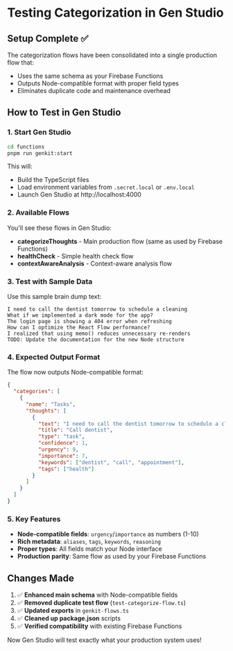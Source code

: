 # Testing Categorization in Gen Studio

## Setup Complete ✅

The categorization flows have been consolidated into a single production flow that:
- Uses the same schema as your Firebase Functions 
- Outputs Node-compatible format with proper field types
- Eliminates duplicate code and maintenance overhead

## How to Test in Gen Studio

### 1. Start Gen Studio
```bash
cd functions
pnpm run genkit:start
```
This will:
- Build the TypeScript files 
- Load environment variables from `.secret.local` or `.env.local`
- Launch Gen Studio at http://localhost:4000

### 2. Available Flows
You'll see these flows in Gen Studio:
- **categorizeThoughts** - Main production flow (same as used by Firebase Functions)
- **healthCheck** - Simple health check flow
- **contextAwareAnalysis** - Context-aware analysis flow

### 3. Test with Sample Data
Use this sample brain dump text:

```
I need to call the dentist tomorrow to schedule a cleaning
What if we implemented a dark mode for the app?
The login page is showing a 404 error when refreshing
How can I optimize the React Flow performance?
I realized that using memo() reduces unnecessary re-renders
TODO: Update the documentation for the new Node structure
```

### 4. Expected Output Format
The flow now outputs Node-compatible format:

```json
{
  "categories": [
    {
      "name": "Tasks",
      "thoughts": [
        {
          "text": "I need to call the dentist tomorrow to schedule a cleaning",
          "title": "Call dentist",
          "type": "task",
          "confidence": 1,
          "urgency": 9,
          "importance": 7,
          "keywords": ["dentist", "call", "appointment"],
          "tags": ["health"]
        }
      ]
    }
  ]
}
```

### 5. Key Features
- **Node-compatible fields**: `urgency`/`importance` as numbers (1-10)
- **Rich metadata**: `aliases`, `tags`, `keywords`, `reasoning`
- **Proper types**: All fields match your Node interface
- **Production parity**: Same flow as used by your Firebase Functions

## Changes Made
1. ✅ **Enhanced main schema** with Node-compatible fields
2. ✅ **Removed duplicate test flow** (`test-categorize-flow.ts`)
3. ✅ **Updated exports** in `genkit-flows.ts`
4. ✅ **Cleaned up package.json** scripts
5. ✅ **Verified compatibility** with existing Firebase Functions

Now Gen Studio will test exactly what your production system uses!